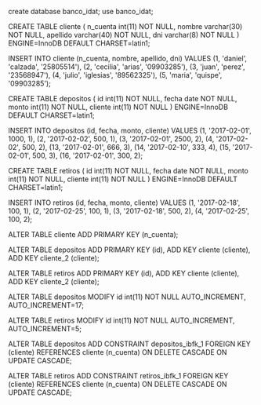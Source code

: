 create database banco_idat; use banco_idat;

CREATE TABLE cliente ( n_cuenta int(11) NOT NULL, nombre varchar(30) NOT NULL, apellido varchar(40) NOT NULL, dni varchar(8) NOT NULL ) ENGINE=InnoDB DEFAULT CHARSET=latin1;

INSERT INTO cliente (n_cuenta, nombre, apellido, dni) VALUES (1, 'daniel', 'calzada', '25805514'), (2, 'cecilia', 'arias', '09903285'), (3, 'juan', 'perez', '23568947'), (4, 'julio', 'iglesias', '89562325'), (5, 'maria', 'quispe', '09903285');

CREATE TABLE depositos ( id int(11) NOT NULL, fecha date NOT NULL, monto int(11) NOT NULL, cliente int(11) NOT NULL ) ENGINE=InnoDB DEFAULT CHARSET=latin1;

INSERT INTO depositos (id, fecha, monto, cliente) VALUES (1, '2017-02-01', 1000, 1), (2, '2017-02-02', 500, 1), (3, '2017-02-01', 2500, 2), (4, '2017-02-02', 500, 2), (13, '2017-02-01', 666, 3), (14, '2017-02-10', 333, 4), (15, '2017-02-01', 500, 3), (16, '2017-02-01', 300, 2);

CREATE TABLE retiros ( id int(11) NOT NULL, fecha date NOT NULL, monto int(11) NOT NULL, cliente int(11) NOT NULL ) ENGINE=InnoDB DEFAULT CHARSET=latin1;

INSERT INTO retiros (id, fecha, monto, cliente) VALUES (1, '2017-02-18', 100, 1), (2, '2017-02-25', 100, 1), (3, '2017-02-18', 500, 2), (4, '2017-02-25', 100, 2);

ALTER TABLE cliente ADD PRIMARY KEY (n_cuenta);

ALTER TABLE depositos ADD PRIMARY KEY (id), ADD KEY cliente (cliente), ADD KEY cliente_2 (cliente);

ALTER TABLE retiros ADD PRIMARY KEY (id), ADD KEY cliente (cliente), ADD KEY cliente_2 (cliente);

ALTER TABLE depositos MODIFY id int(11) NOT NULL AUTO_INCREMENT, AUTO_INCREMENT=17;

ALTER TABLE retiros MODIFY id int(11) NOT NULL AUTO_INCREMENT, AUTO_INCREMENT=5;

ALTER TABLE depositos ADD CONSTRAINT depositos_ibfk_1 FOREIGN KEY (cliente) REFERENCES cliente (n_cuenta) ON DELETE CASCADE ON UPDATE CASCADE;

ALTER TABLE retiros ADD CONSTRAINT retiros_ibfk_1 FOREIGN KEY (cliente) REFERENCES cliente (n_cuenta) ON DELETE CASCADE ON UPDATE CASCADE;
